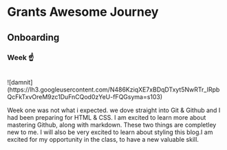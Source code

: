 # Grants Awesome Journey 
##  Onboarding 
### Week ☝️ 
<br>
![damnit] 
(https://lh3.googleusercontent.com/N486KziqXE7xBDqDTxyt5NwRTr_IRpbQcFkTxvOreM9zc1DuFnCQod0zYeU-fFQGsyma=s103)

<br>
<p>Week one was not what i expected. we dove straight into Git & Github and I had been preparing for HTML & CSS.
  I am excited to learn more about mastering Github, along with markdown. These two things are completley new to me. I will also be very excited to learn about styling this blog.I am excited for my opportunity in the class, to have a new valuable skill.</p>




